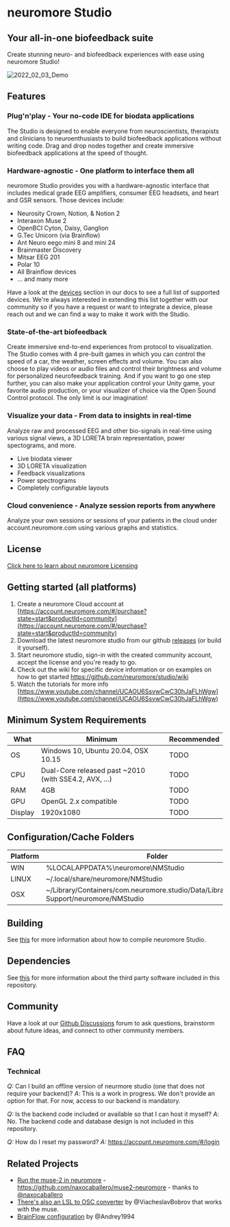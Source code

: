 # neuromore Studio

## Your all-in-one biofeedback suite

Create stunning neuro- and biofeedback experiences with ease using neuromore Studio!

![2022_02_03_Demo](https://user-images.githubusercontent.com/10089188/152370510-9eb30fc5-eb27-4696-9dc0-1ae25acb3586.gif)

## Features 

### Plug'n'play - Your no-code IDE for biodata applications

The Studio is designed to enable everyone from neuroscientists, therapists and clinicians to neuroenthusiasts to build biofeedback applications without writing code. Drag and drop nodes together and create immersive biofeedback applications at the speed of thought.

### Hardware-agnostic - One platform to interface them all

neuromore Studio provides you with a hardware-agnostic interface that includes medical grade EEG amplifiers, consumer EEG headsets, and heart and GSR sensors. 
Those devices include: 
- Neurosity Crown, Notion, & Notion 2
- Interaxon Muse 2
- OpenBCI Cyton, Daisy, Ganglion
- G.Tec Unicorn (via Brainflow)
- Ant Neuro eego mini 8 and mini 24
- Brainmaster Discovery
- Mitsar	EEG 201
- Polar 10
- All Brainflow devices
- ... and many more

Have a look at the [devices](https://doc.neuromore.com/?cat=0&page=3) section in our docs to see a full list of supported devices. 
We're always interested in extending this list together with our community so if you have a request or want to integrate a device, please reach out and we can find a way to make it work with the Studio.

### State-of-the-art biofeedback

Create immersive end-to-end experiences from protocol to visualization. The Studio comes with 4 pre-built games in which you can control the speed of a car, the weather, screen effects and volume. You can also choose to play videos or audio files and control their brightness and volume for personalized neurofeedback training. 
And if you want to go one step further, you can also make your application control your Unity game, your favorite audio production, or your visualizer of choice via the Open Sound Control protocol. The only limit is our imagination!

### Visualize your data - From data to insights in real-time

Analyze raw and processed EEG and other bio-signals in real-time using various signal views, a 3D LORETA brain representation, power spectograms, and more.

- Live biodata viewer
- 3D LORETA visualization
- Feedback visualizations
- Power spectrograms
- Completely configurable layouts

### Cloud convenience - Analyze session reports from anywhere

Analyze your own sessions or sessions of your patients in the cloud under account.neuromore.com using various graphs and statistics.

## License

[Click here to learn about neuromore Licensing](https://github.com/neuromore/studio/blob/master/neuromore-licensing-info.md)

## Getting started (all platforms)

1. Create a neuromore Cloud account at [https://account.neuromore.com/#/purchase?state=start&productId=community](https://account.neuromore.com/#/purchase?state=start&productId=community)
2. Download the latest neuromore studio from our github [releases](https://github.com/neuromore/studio/releases) (or build it yourself).
3. Start neuromore studio, sign-in with the created community account, accept the license and you're ready to go.
4. Check out the wiki for specific device information or on examples on how to get started https://github.com/neuromore/studio/wiki
5. Watch the tutorials for more info [https://www.youtube.com/channel/UCAOU6SsvwCwC30hJaFLhWgw](https://www.youtube.com/channel/UCAOU6SsvwCwC30hJaFLhWgw)

## Minimum System Requirements

| What     | Minimum                                               | Recommended |
| -------- | ----------------------------------------------------- | ----------- |
| OS       | Windows 10, Ubuntu 20.04, OSX 10.15                   | TODO        |
| CPU      | Dual-Core released past ~2010 (with SSE4.2, AVX, ...) | TODO        |
| RAM      | 4GB                                                   | TODO        |
| GPU      | OpenGL 2.x compatible                                 | TODO        |
| Display  | 1920x1080                                             | TODO        |

## Configuration/Cache Folders

| Platform | Folder                                           |
| -------- | ------------------------------------------------ |
| WIN      | %LOCALAPPDATA%\neuromore\NMStudio                |
| LINUX    | ~/.local/share/neuromore/NMStudio                |
| OSX      | ~/Library/Containers/com.neuromore.studio/Data/Library/Application Support/neuromore/NMStudio |

## Building

See [this](https://github.com/neuromore/studio/blob/master/BUILDING.md) for more information about how to compile neuromore Studio.

## Dependencies

See [this](https://github.com/neuromore/studio/blob/master/deps/README.md) for more information about the third party software included in this repository.

## Community 

Have a look at our [Github Discussions](https://github.com/neuromore/studio/discussions) forum to ask questions, brainstorm about future ideas, and connect to other community members.


## FAQ

### Technical

_Q:_ Can I build an offline version of neurmore studio (one that does not require your backend)?
_A_: This is a work in progress. We don't provide an option for that. For now, access to our backend is mandatory.

_Q:_ Is the backend code included or available so that I can host it myself?
_A_: No. The backend code and database design is not included in this repository.

_Q:_ How do I reset my password?
_A:_ https://account.neuromore.com/#/login

## Related Projects

- [Run the muse-2 in neuromore](https://github.com/naxocaballero/muse2-neuromore) - https://github.com/naxocaballero/muse2-neuromore - thanks to [@naxocaballero](https://github.com/naxocaballero)
- [There's also an LSL to OSC converter](https://github.com/ViacheslavBobrov/Muse_Neuromore) by @ViacheslavBobrov that works with the muse.
- [BrainFlow configuration](https://github.com/brainflow-dev/brainflow/blob/master/docs/SupportedBoards.rst) by @Andrey1994
